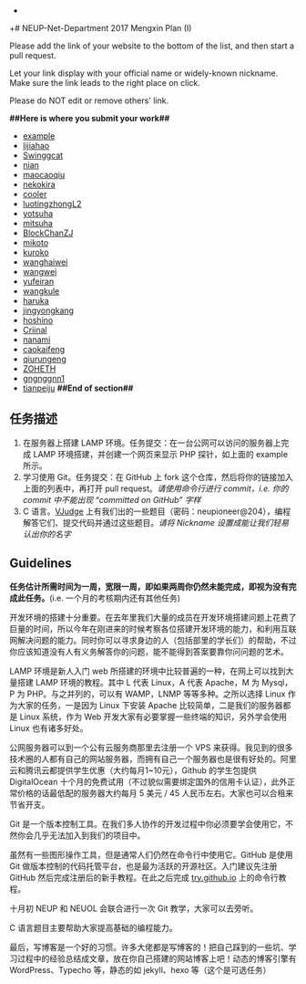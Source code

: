 +
+﻿# NEUP-Net-Department 2017 Mengxin Plan (I)

Please add the link of your website to the bottom of the list, and then start a pull request.

Let your link display with your official name or widely-known nickname. Make sure the link leads to the right place on click.

Please do NOT edit or remove others' link.

**##Here is where you submit your work##**

+ [example](http://121.42.163.214:700/)
+ [lijiahao](http://123.206.72.58/info.php)
+ [Swinggcat](http://150.95.174.248:3322/)
+ [nian](http://neu.whoisnian.com/info.php)
+ [maocaoqiu](http://47.95.214.83/phpinfo.php)
+ [nekokira](http://139.199.3.207/phpinfo.php)
+ [cooler](http://123.206.72.58/info.php)
+ [luotingzhongL2](http://116.196.95.34/phpinfo.php)
+ [yotsuha](http://123.206.72.58/info.php)
+ [mitsuha](http://123.206.72.58/info.php)
+ [BlockChanZJ](http://139.199.7.202)
+ [mikoto](http://123.206.72.58/info.php)
+ [kuroko](http://123.206.72.58/info.php)
+ [wanghaiwei](http://47.95.210.148/phpinfo.php)
+ [wangwei](http://47.95.215.9/test.php)
+ [yufeiran](http://47.95.212.101/phpinfo.php)
+ [wangkule](http://123.206.72.58/info.php)
+ [haruka](http://123.206.72.58/info.php)
+ [jingyongkang](http://111.231.116.48/phpinfo.php)
+ [hoshino](http://123.206.72.58/info.php)
+ [Criinal](http://122.152.207.47/criinal.php)
+ [nanami](http://123.206.72.58/info.php)
+ [caokaifeng](http://118.89.40.65/index.php)
+ [qiurungeng](http://119.29.109.18/info.php)
+ [ZOHETH](http://47.93.35.38/phpinfo.php)
+ [gngnggnn1](http://116.196.101.11/info.php)
+ [tianpeiju](http://47.94.230.126/phpinfo.php)
**##End of section##**

## 任务描述

1. 在服务器上搭建 LAMP 环境。任务提交：在一台公网可以访问的服务器上完成 LAMP 环境搭建，并创建一个网页来显示 PHP 探针，如上面的 example 所示。
2. 学习使用 Git。任务提交：在 GitHub 上 fork 这个仓库，然后将你的链接加入上面的列表中，再打开 pull request。*请使用命令行进行 commit，i.e. 你的 commit 中不能出现 “committed on GitHub” 字样*
3. C 语言。[VJudge](https://vjudge.net/contest/187704) 上有我们出的一些题目（密码：neupioneer@204），编程解答它们、提交代码并通过这些题目。*请将 Nickname 设置成能让我们轻易认出你的名字*

## Guidelines

**任务估计所需时间为一周，宽限一周，即如果两周你仍然未能完成，即视为没有完成此任务。**(i.e. 一个月的考核期内还有其他任务)

开发环境的搭建十分重要。在去年里我们大量的成员在开发环境搭建问题上花费了巨量的时间，所以今年在刚进来的时候考察各位搭建开发环境的能力，和利用互联网解决问题的能力。同时你可以寻求身边的人（包括部里的学长们）的帮助，不过你应该知道没有人有义务解答你的问题，能不能得到答案要靠你问问题的艺术。

LAMP 环境是新人入门 web 所搭建的环境中比较普遍的一种，在网上可以找到大量搭建 LAMP 环境的教程。其中 L 代表 Linux，A 代表 Apache，M 为 Mysql， P 为 PHP。与之并列的，可以有 WAMP，LNMP 等等多种。之所以选择 Linux 作为大家的任务，一是因为 Linux 下安装 Apache 比较简单，二是我们的服务器都是 Linux 系统，作为 Web 开发大家有必要掌握一些终端的知识，另外学会使用 Linux 也有诸多好处。

公网服务器可以到一个公有云服务商那里去注册一个 VPS 来获得。我见到的很多技术圈的人都有自己的网站服务器，而拥有自己一个服务器也是很有好处的。阿里云和腾讯云都提供学生优惠（大约每月1~10元），Github 的学生包提供 DigitalOcean 十个月的免费试用（不过貌似需要绑定国外的信用卡认证），此外正常价格的话最低配的服务器大约每月 5 美元 / 45 人民币左右。大家也可以合租来节省开支。

Git 是一个版本控制工具。在我们多人协作的开发过程中你必须要学会使用它，不然你会几乎无法加入到我们的项目中。

虽然有一些图形操作工具，但是通常人们仍然在命令行中使用它。GitHub 是使用 Git 做版本控制的代码托管平台，也是最为活跃的开源社区。入门建议先注册 GitHub 然后完成注册后的新手教程。在此之后完成 [try.github.io](https://try.github.io/) 上的命令行教程。

十月初 NEUP 和 NEUOL 会联合进行一次 Git 教学，大家可以去旁听。

C 语言题目主要帮助大家提高基础的编程能力。

最后，写博客是一个好的习惯。许多大佬都是写博客的！把自己踩到的一些坑、学习过程中的经验总结成文章，放在你自己搭建的网站博客上吧！动态的博客引擎有 WordPress、Typecho 等，静态的如 jekyll、hexo 等（这个是可选任务）
